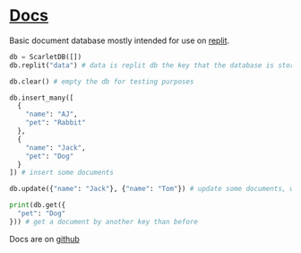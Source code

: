 # [Docs](https://github.com/Xd-pro/ScarletDB/wiki/ScarletDB)

Basic document database mostly intended for use on [replit](https://replit.com).
```py
db = ScarletDB([])
db.replit("data") # data is replit db the key that the database is stored in

db.clear() # empty the db for testing purposes

db.insert_many([
  {
    "name": "AJ",
    "pet": "Rabbit"
  },
  {
    "name": "Jack",
    "pet": "Dog"
  }
]) # insert some documents

db.update({"name": "Jack"}, {"name": "Tom"}) # update some documents, while querying them by a value (does not loop over them, uses a data structure to save them in a way where they can be queried)

print(db.get({
  "pet": "Dog"
})) # get a document by another key than before
```

Docs are on [github](https://github.com/xd-pro/ScarletDB)